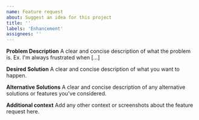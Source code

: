 ```yaml
---
name: Feature request
about: Suggest an idea for this project
title: ''
labels: 'Enhancement'
assignees: ''
---
```


**Problem Description**
A clear and concise description of what the problem is. Ex. I'm always frustrated when [...]

**Desired Solution**
A clear and concise description of what you want to happen.

**Alternative Solutions**
A clear and concise description of any alternative solutions or features you've considered.

**Additional context**
Add any other context or screenshots about the feature request here.

